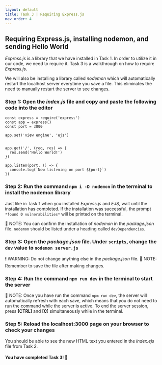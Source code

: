 ```yaml
---
layout: default
title: Task 3 | Requiring Express.js
nav_order: 4
---
```


## Requiring Express.js, installing nodemon, and sending Hello World
*Express.js* is a library that we have installed in Task 1. In order to utilize it in our code, we need to require it.
Task 3 is a walkthrough on how to require *Express.js*. 

We will also be installing a library called *nodemon* which will
automatically restart the localhost server everytime you save a file. This eliminates the need to manually restart the
server to see changes.

### Step 1: Open the *index.js* file and copy and paste the following code into the editor
```
const express = require('express')
const app = express()
const port = 3000

app.set('view engine', 'ejs')


app.get('/', (req, res) => {
  res.send('Hello World!')
})

app.listen(port, () => {
  console.log(`Now listening on port ${port}`)
})
```

### Step 2: Run the command `npm i -D nodemon` in the terminal to install the nodemon library
Just like in Task 1 when you installed *Express.js* and *EJS*, wait until the installation has completed. 
If the installation was successful, the prompt `*found 0 vulnerabilities*` will be printed on the terminal.

💭 NOTE: You can confirm the installation of *nodemon* in the *package.json* file. `nodemon` should be listed under
a heading called `devDependencies`.

### Step 3: Open the *package.json* file. Under `scripts`, change the `dev` value to `nodemon server.js` 
❗ WARNING: Do not change anything else in the *package.json* file.
💭 NOTE: Remember to save the file after making changes.

### Step 4: Run the command `npm run dev` in the terminal to start the server
💭 NOTE: Once you have run the command `npm run dev`, the server will automatically refresh with each save, which means
that you do not need to run the command while the server is active. To end the server session, press **[CTRL]** and **[C]** simultaneously
while in the terminal.

### Step 5: Reload the localhost:3000 page on your browser to check your changes
You should be able to see the new HTML text you entered in the *index.ejs* file from Task 2.

#### You have completed Task 3! 🥳

